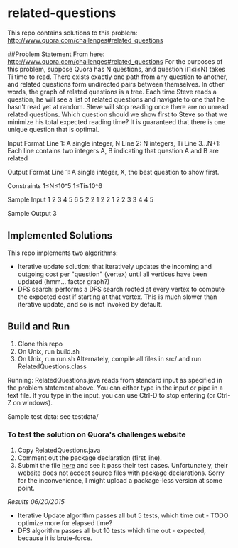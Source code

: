 # related-questions

This repo contains solutions to this problem: http://www.quora.com/challenges#related_questions

##Problem Statement
From here: http://www.quora.com/challenges#related_questions
For the purposes of this problem, suppose Quora has N questions, and question i(1≤i≤N) takes Ti time to read. There exists exactly one path from any question to another, and related questions form undirected pairs between themselves. In other words, the graph of related questions is a tree. 
Each time Steve reads a question, he will see a list of related questions and navigate to one that he hasn't read yet at random. Steve will stop reading once there are no unread related questions.
Which question should we show first to Steve so that we minimize his total expected reading time? It is guaranteed that there is one unique question that is optimal.

Input Format
Line 1: A single integer, N
Line 2: N integers, Ti
Line 3...N+1: Each line contains two integers A, B indicating that question A and B are related

Output Format
Line 1: A single integer, X, the best question to show first.

Constraints
1≤N≤10^5
1≤Ti≤10^6

Sample Input
1
2
3
4
5
6
5
2 2 1 2 2
1 2
2 3
3 4
4 5

Sample Output
3

## Implemented Solutions
This repo implements two algorithms:
* Iterative update solution: that iteratively updates the incoming and outgoing cost per "question" (vertex) until all vertices have been updated (hmm... factor graph?)
* DFS search: performs a DFS search rooted at every vertex to compute the expected cost if starting at that vertex. This is much slower than iterative update, and
so is not invoked by default.

## Build and Run
1. Clone this repo
2. On Unix, run build.sh 
3. On Unix, run run.sh
Alternately, compile all files in src/ and run RelatedQuestions.class

Running: RelatedQuestions.java reads from standard input as specified in the problem statement above. You can either type in the input or pipe in a text file. If you type in the input, you can use Ctrl-D to stop entering (or Ctrl-Z on windows).

Sample test data: see testdata/

### To test the solution on Quora's challenges website
1. Copy RelatedQuestions.java
2. Comment out the package declaration (first line).
3. Submit the file [here](http://www.quora.com/challenges#related_questions) and see it pass their test cases. 
Unfortunately, their website does not accept source files with package declarations.  Sorry for the inconvenience, I might upload a package-less version at some point.

*Results 06/20/2015* 
* Iterative Update algorithm passes all but 5 tests, which time out - TODO optimize more for elapsed time?
* DFS algorithm passes all but 10 tests which time out - expected, because it is brute-force.



